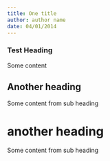```yaml
---
title: One title
author: author name
date: 04/01/2014
---
```


### Test Heading
Some content

## Another heading

Some content from sub heading

# another heading

Some content from sub heading

